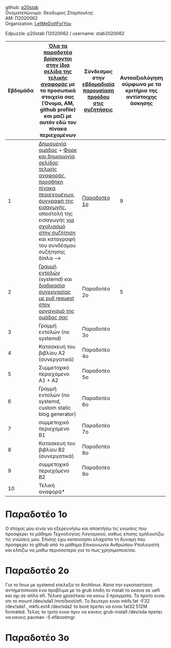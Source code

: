github: [p20stab](https://github.com/p20stab) <br>
Ονοματεπώνυμο: Θεοδωρος Σταμπουλης <br>
ΑΜ: Π2020062 <br>
Organization: [LetMeDoItForYou](https://github.com/LetMeDoItForYou)

Edpuzzle: p20stab Π2020062 / username: stab2020062

| Εβδομάδα | [Όλα τα παραδοτέα βρίσκονται στην ίδια σελίδα της τελικής αναφοράς](https://epidrome.github.io/teaching/deliverables/) με τα προσωπικά στοιχεία σας (Όνομα, ΑΜ, github profile) και μαζί με αυτόν εδώ τον πίνακα περιεχομένων | Σύνδεσμος στην [εβδομαδιαία παρουσίαση προόδου στις συζητήσεις](https://github.com/courses-ionio/help/discussions/categories/show-and-tell) | Αυτοαξιολόγηση σύμφωνα με τα κριτήρια της αντίστοιχης άσκησης |
| --- | --- | --- | --- |
| 1 | [Δημιουργία ομάδας](https://epidrome.github.io/teaching/team/) + [Φορκ και δημιουργία σελίδας τελικής αναφοράς](https://epidrome.github.io/teaching/guide/), [προσθήκη πίνακα περιεχομένων](https://raw.githubusercontent.com/courses-ionio/sw/master/README.md), [συγγραφή της εισαγωγής](https://epidrome.github.io/teaching/intro/), αποστολή της εισαγωγής [για σχολιασμό στην συζήτηση](https://github.com/courses-ionio/sw/discussions/categories/show-and-tell) και καταγραφή του συνδέσμου συζήτησης δίπλα --> | [Παραδοτέο 1ο](https://github.com/courses-ionio/sw/discussions/1196) | 9 |
| 2 | [Γραμμή εντολών](https://epidrome.github.io/teaching/cli) (systemd) και [διαδικασία συνεργασίας με pull request στον οργανισμό της ομάδας σας](https://epidrome.github.io/teaching/team) | Παραδοτέο 2ο | 5 |
| 3 | Γραμμή εντολών (no systemd) | Παραδοτέο 3ο | |
| 4 | Κατασκευή του βιβλίου Α2 (συνεργατικά) | Παραδοτέο 4ο | |
| 5 | Συμμετοχικό περιεχόμενο A1 + A2 | Παραδοτέο 5ο | |
| 6 | Γραμμή εντολών (no systemd, custom static blog generator) | Παραδοτέο 6ο | |
| 7 | συμμετοχικό περιεχόμενο B1 | Παραδοτέο 7ο | |
| 8 | Κατασκευή του βιβλίου Β2 (συνεργατικά) | Παραδοτέο 8ο | |
| 9 | συμμετοχικό περιεχόμενο B2 | Παραδοτέο 9ο | |
| 10 | Τελική αναφορά* | | |

<h1>Παραδοτέο 1ο</h1>
Ο στοχος μου ειναι να εξερευνήσω και αποκτήσω τις γνωσεις που προσφερει το μάθημα Τεχνολογίας Λογισμικού, καθως επισης εμπλουτίζω τις γνώσεις μου. Επισης εχω κατανοησει ελαχιστα τη δυναμη που προσφερει το github από το μάθημα Επικοινωνία Ανθρώπου-Υπολογιστή και ελπιζω να μαθω περισσοτερα για το πως χρησιμοποιείται.

<h1>Παραδοτέο 2ο</h1>
Για το linux με systemd επελεξα το Archlinux. Κατα την εγκατασταση αντημετοποισα ενα προβλιμα με το grub επιδη το install το εκανα σε uefi και οχι σε απλο efi. Τελικα χριαστικαι να κανω 3 πραγματα. Το προτο ειναι οτι το mount /dev/sda1 /mnt/boot/efi. Το δευτερο ειναι mkfs.fat -F32 /dev/sda1 , mkfs.ext4 /dev/sda2 το boot πρεπει να ειναι fat32 512M formated. Τελος το τριτο ειναι πριν να κανεις grub-install /dev/sda πρεπει να κανεις pacman -S efibootmgr.

<h1>Παραδοτέο 3ο</h1>
